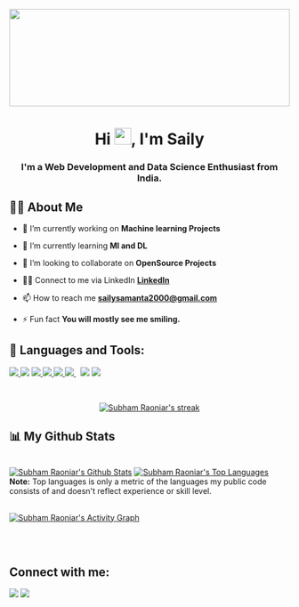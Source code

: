 <a href="#"><img width="100%" src="https://thumbs.dreamstime.com/b/cartoon-color-character-person-female-digital-marketing-concept-vector-flat-design-style-include-computer-illustration-189533159.jpg" height="175px"/></a>

<h1 align="center">Hi <img src="https://raw.githubusercontent.com/MartinHeinz/MartinHeinz/master/wave.gif" width="30px">, I'm Saily</h1>
<h3 align="center">I'm a Web Development and Data Science Enthusiast from India.</h3>


## 🙋‍♂️ About Me

- 🔭 I’m currently working on **Machine learning Projects**

- 🌱 I’m currently learning **Ml and DL**

- 👯 I’m looking to collaborate on **OpenSource Projects**

- 👨‍💻 Connect to me via LinkedIn **[LinkedIn](www.linkedin.com/in/saily-samanta-7260ba1b5)**

- 📫 How to reach me **sailysamanta2000@gmail.com**

- ⚡ Fun fact **You will mostly see me smiling.**

## 🚀 Languages and Tools:

<p align="left">
    <a href="https://www.java.com" target="_blank"> <img src="https://img.icons8.com/color/48/000000/java-coffee-cup-logo.png"/> </a>
    <a href="https://opencv.org" target="blank"></a><img src="https://img.icons8.com/color/48/000000/opencv.png"/></a>
    <a href="https://www.w3schools.com/css/" target="_blank"> <img src="https://img.icons8.com/color/48/000000/css3.png"/> </a> 
    <a href="https://getbootstrap.com" target="_blank"> <img src="https://img.icons8.com/color/48/000000/bootstrap.png"/> </a> 
    <a href="https://www.python.org" target="_blank"> <img src="https://img.icons8.com/color/48/000000/python.png"/> </a> 
    <a href="https://www.w3schools.com/html/" target="_blank"<img src="https://img.icons8.com/color/48/000000/html-5--v1.png"/></a>
    <a style="padding-right:8px;" href="https://www.mysql.com/" target="_blank"> <img src="https://img.icons8.com/fluent/50/000000/mysql-logo.png"/> </a>
    <a href="https://aws.amazon.com/"target="_blank"> <img src="https://img.icons8.com/color/48/000000/amazon-web-services.png"/></a>
    <a href="https://www.w3schools.com/html/" target="_blank"><img src="https://img.icons8.com/color/48/000000/tensorflow.png"/></a>
</p>

<br/>

<p align="center">
    <a href="https://github.com/s-s5678/github-readme-streak-stats">
        <img title="🔥 Get streak stats for your profile at git.io/streak-stats" alt="Subham Raoniar's streak" src="https://github-readme-streak-stats.herokuapp.com/?user=s-s5678&theme=black-ice&hide_border=true&stroke=0000&background=060A0CD0"/>
    </a>
</p>

## 📊 My Github Stats

  <br/>
    <a href="https://github.com/pao0318/github-readme-stats"><img alt="Subham Raoniar's Github Stats" src="https://github-readme-stats.vercel.app/api?username=s-s5678&show_icons=true&count_private=true&theme=react&hide_border=true&bg_color=0D1117" /></a>
  <a href="https://github.com/pao0318/github-readme-stats"><img alt="Subham Raoniar's Top Languages" src="https://github-readme-stats.vercel.app/api/top-langs/?username=s-s5678&langs_count=8&count_private=true&layout=compact&theme=react&hide_border=true&bg_color=0D1117" /></a>
  <br/>
  <b>Note:</b> Top languages is only a metric of the languages my public code consists of and doesn't reflect experience or skill level.


<br/>
<br/>

<a href="https://github.com/pao0318/github-readme-activity-graph"><img alt="Subham Raoniar's Activity Graph" src="https://activity-graph.herokuapp.com/graph?username=s-s5678&bg_color=0D1117&color=5BCDEC&line=5BCDEC&point=FFFFFF&hide_border=true" /></a>

<br/>
<br/>

## Connect with me:
<p align="left">

<a href = "www.linkedin.com/in/saily-samanta-7260ba1b5"><img src="https://img.icons8.com/fluent/48/000000/linkedin.png"/></a>
<a href = "https://www.instagram.com/saily_samanta/"><img src="https://img.icons8.com/fluent/48/000000/instagram-new.png"/></a>

</p>

